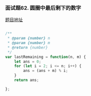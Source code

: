 ### 面试题62. 圆圈中最后剩下的数字

[题目地址](https://leetcode-cn.com/problems/yuan-quan-zhong-zui-hou-sheng-xia-de-shu-zi-lcof/)

```javascript

/**
 * @param {number} n
 * @param {number} m
 * @return {number}
 */
var lastRemaining = function(n, m) {
    let ans = 0;
    for (let i = 2; i <= n; i++) {
        ans = (ans + m) % i;
    }
    return ans;

};

```